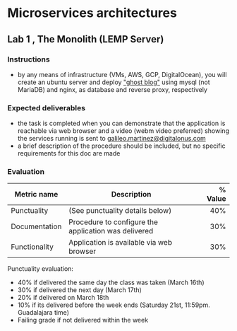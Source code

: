 # Microservices architectures
## Lab 1 , The Monolith (LEMP Server)

### Instructions
- by any means of infrastructure (VMs, AWS, GCP, DigitalOcean), you will create an ubuntu server and deploy ["ghost blog"](https://www.linuxbabe.com/ubuntu/install-ghost-blog-ubuntu) using mysql (not MariaDB) and nginx, as database and reverse proxy, respectively



### Expected deliverables
- the task is completed when you can demonstrate that the application is reachable via web browser and a video (webm video preferred) showing the services running is sent to galileo.martinez@digitalonus.com
- a brief description of the procedure should be included, but no specific requirements for this doc are made



### Evaluation
| Metric name | Description | % Value |
| ----------- |-------------| -------:|
| Punctuality   | (See punctuality details below) | 40% |
| Documentation   | Procedure to configure the application was delivered | 30% |
| Functionality   | Application is available via web browser | 30% |

Punctuality evaluation:
- 40% if delivered the same day the class was taken (March 16th)
- 30% if delivered the next day (March 17th)
- 20% if delivered on March 18th
- 10% if its delivered before the week ends (Saturday 21st, 11:59pm. Guadalajara time)
- Failing grade if not delivered within the week

